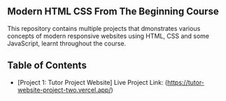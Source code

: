 ## Modern HTML CSS From The Beginning Course 
This repository contains multiple projects that dmonstrates various concepts of modern responsive websites using HTML, CSS and some JavaScript, learnt throughout the course.


## Table of Contents

- [Project 1: Tutor Project Website]
  Live Project Link: (https://tutor-website-project-two.vercel.app/)


